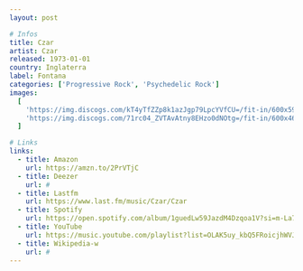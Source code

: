 ```yaml
---
layout: post

# Infos
title: Czar
artist: Czar
released: 1973-01-01
country: Inglaterra
label: Fontana
categories: ['Progressive Rock', 'Psychedelic Rock']
images:
  [
    'https://img.discogs.com/kT4yTfZZp8k1azJgp79LpcYVfCU=/fit-in/600x595/filters:strip_icc():format(jpeg):mode_rgb():quality(90)/discogs-images/R-2042073-1419348131-6111.jpeg.jpg',
    'https://img.discogs.com/71rc04_ZVTAvAtny8EHzo0dNOtg=/fit-in/600x468/filters:strip_icc():format(jpeg):mode_rgb():quality(90)/discogs-images/R-3865389-1347446771-8817.jpeg.jpg',
  ]

# Links
links:
  - title: Amazon
    url: https://amzn.to/2PrVTjC
  - title: Deezer
    url: #
  - title: Lastfm
    url: https://www.last.fm/music/Czar/Czar
  - title: Spotify
    url: https://open.spotify.com/album/1guedLw59JazdM4Dzqoa1V?si=m-La7JoNSXa0ec8eUn2_8Q
  - title: YouTube
    url: https://music.youtube.com/playlist?list=OLAK5uy_kbQ5FRoicjhWVJ8p0XmONHdgkyBX0M0wM
  - title: Wikipedia-w
    url: #
---
```

